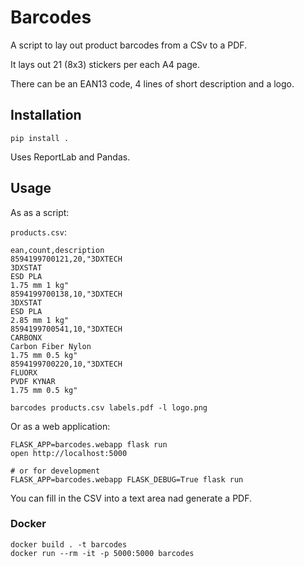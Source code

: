 # Barcodes

A script to lay out product barcodes from a CSv to a PDF.

It lays out 21 (8x3) stickers per each A4 page.

There can be an EAN13 code, 4 lines of short description and a logo.

## Installation

```shell
pip install .
```

Uses ReportLab and Pandas.

## Usage

As as a script:

`products.csv`:

```
ean,count,description
8594199700121,20,"3DXTECH
3DXSTAT
ESD PLA
1.75 mm 1 kg"
8594199700138,10,"3DXTECH
3DXSTAT
ESD PLA
2.85 mm 1 kg"
8594199700541,10,"3DXTECH
CARBONX
Carbon Fiber Nylon
1.75 mm 0.5 kg"
8594199700220,10,"3DXTECH
FLUORX
PVDF KYNAR
1.75 mm 0.5 kg"
```

```shell
barcodes products.csv labels.pdf -l logo.png
```

Or as a web application:

```shell
FLASK_APP=barcodes.webapp flask run
open http://localhost:5000

# or for development
FLASK_APP=barcodes.webapp FLASK_DEBUG=True flask run
```

You can fill in the CSV into a text area nad generate a PDF.

### Docker

```shell
docker build . -t barcodes
docker run --rm -it -p 5000:5000 barcodes
```
